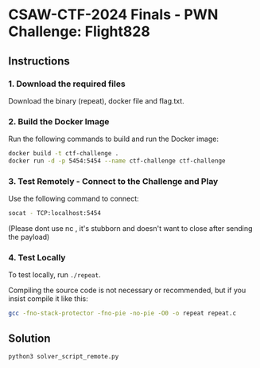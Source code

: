 
# CSAW-CTF-2024 Finals - PWN Challenge: Flight828

## Instructions
### 1. Download the required files
Download the binary (repeat), docker file and flag.txt. 

### 2. Build the Docker Image
Run the following commands to build and run the Docker image:

```bash
docker build -t ctf-challenge .
docker run -d -p 5454:5454 --name ctf-challenge ctf-challenge
```

### 3. Test Remotely - Connect to the Challenge and Play
Use the following command to connect:

```bash
socat - TCP:localhost:5454
```
(Please dont use nc , it's stubborn and doesn't want to close after sending the payload)
### 4. Test Locally
To test locally, run `./repeat`.

Compiling the source code is not necessary or recommended, but if you insist compile it like this:

```bash
gcc -fno-stack-protector -fno-pie -no-pie -O0 -o repeat repeat.c
```
## Solution
```bash
python3 solver_script_remote.py
```
